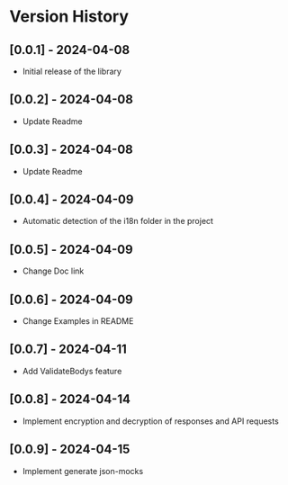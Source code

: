 # Version History

## [0.0.1] - 2024-04-08
- Initial release of the library

## [0.0.2] - 2024-04-08
- Update Readme

## [0.0.3] - 2024-04-08
- Update Readme

## [0.0.4] - 2024-04-09
- Automatic detection of the i18n folder in the project

## [0.0.5] - 2024-04-09
- Change Doc link

## [0.0.6] - 2024-04-09
- Change Examples in README

## [0.0.7] - 2024-04-11
- Add ValidateBodys feature

## [0.0.8] - 2024-04-14
- Implement encryption and decryption of responses and API requests

## [0.0.9] - 2024-04-15
- Implement generate json-mocks